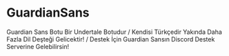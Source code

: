 # GuardianSans
Guardian Sans Botu Bir Undertale Botudur / Kendisi Türkçedir Yakında Daha Fazla Dil Deşteği Gelicektir! / Destek İçin Guardian Sansın Discord Destek Serverine Gelebilirsin!
